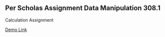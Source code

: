 ## Per Scholas Assignment Data Manipulation 308.1

Calculation Assignment 

[Demo Link](https://jordles.github.io/Per-Scholas-Assignment-Data-Manipulation-308.1/)
